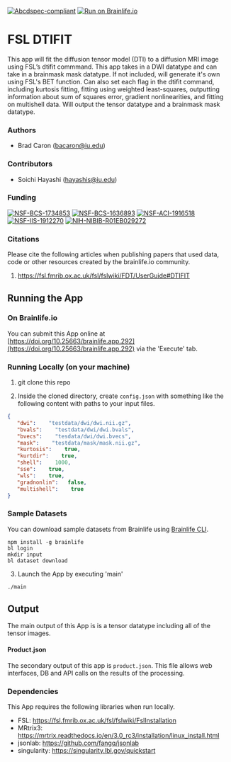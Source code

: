 [![Abcdspec-compliant](https://img.shields.io/badge/ABCD_Spec-v1.1-green.svg)](https://github.com/brain-life/abcd-spec)
[![Run on Brainlife.io](https://img.shields.io/badge/Brainlife-brainlife.app.292-blue.svg)](https://doi.org/10.25663/brainlife.app.292)

# FSL DTIFIT 

This app will fit the diffusion tensor model (DTI) to a diffusion MRI image using FSL’s dtifit commmand. This app takes in a DWI datatype and can take in a brainmask mask datatype. If not included, will generate it's own using FSL's BET function. Can also set each flag in the dtifit command, including kurtosis fitting, fitting using weighted least-squares, outputting information about sum of squares error, gradient nonlinearities, and fitting on multishell data. Will output the tensor datatype and a brainmask mask datatype. 

### Authors 

- Brad Caron (bacaron@iu.edu) 

### Contributors 

- Soichi Hayashi (hayashis@iu.edu) 

### Funding 

[![NSF-BCS-1734853](https://img.shields.io/badge/NSF_BCS-1734853-blue.svg)](https://nsf.gov/awardsearch/showAward?AWD_ID=1734853)
[![NSF-BCS-1636893](https://img.shields.io/badge/NSF_BCS-1636893-blue.svg)](https://nsf.gov/awardsearch/showAward?AWD_ID=1636893)
[![NSF-ACI-1916518](https://img.shields.io/badge/NSF_ACI-1916518-blue.svg)](https://nsf.gov/awardsearch/showAward?AWD_ID=1916518)
[![NSF-IIS-1912270](https://img.shields.io/badge/NSF_IIS-1912270-blue.svg)](https://nsf.gov/awardsearch/showAward?AWD_ID=1912270)
[![NIH-NIBIB-R01EB029272](https://img.shields.io/badge/NIH_NIBIB-R01EB029272-green.svg)](https://grantome.com/grant/NIH/R01-EB029272-01)

### Citations 

Please cite the following articles when publishing papers that used data, code or other resources created by the brainlife.io community. 

1. https://fsl.fmrib.ox.ac.uk/fsl/fslwiki/FDT/UserGuide#DTIFIT 

## Running the App 

### On Brainlife.io 

You can submit this App online at [https://doi.org/10.25663/brainlife.app.292](https://doi.org/10.25663/brainlife.app.292) via the 'Execute' tab. 

### Running Locally (on your machine) 

1. git clone this repo 

2. Inside the cloned directory, create `config.json` with something like the following content with paths to your input files. 

```json 
{
   "dwi":    "testdata/dwi/dwi.nii.gz",
   "bvals":    "testdata/dwi/dwi.bvals",
   "bvecs":    "tesdata/dwi/dwi.bvecs",
   "mask":    "testdata/mask/mask.nii.gz",
   "kurtosis":    true,
   "kurtdir":    true,
   "shell":    1000,
   "sse":    true,
   "wls":    true,
   "gradnonlin":   false,
   "multishell":    true
} 
``` 

### Sample Datasets 

You can download sample datasets from Brainlife using [Brainlife CLI](https://github.com/brain-life/cli). 

```
npm install -g brainlife 
bl login 
mkdir input 
bl dataset download 
``` 

3. Launch the App by executing 'main' 

```bash 
./main 
``` 

## Output 

The main output of this App is is a tensor datatype including all of the tensor images. 

#### Product.json 

The secondary output of this app is `product.json`. This file allows web interfaces, DB and API calls on the results of the processing. 

### Dependencies 

This App requires the following libraries when run locally. 

- FSL: https://fsl.fmrib.ox.ac.uk/fsl/fslwiki/FslInstallation
- MRtrix3: https://mrtrix.readthedocs.io/en/3.0_rc3/installation/linux_install.html
- jsonlab: https://github.com/fangq/jsonlab
- singularity: https://singularity.lbl.gov/quickstart
